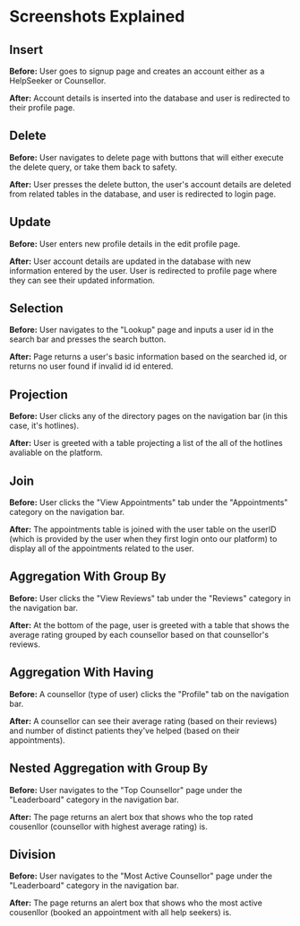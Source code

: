 # Screenshots Explained

## Insert
**Before:** User goes to signup page and creates an account either as a HelpSeeker or Counsellor.

**After:** Account details is inserted into the database and user is redirected to their profile page.

## Delete
**Before:** User navigates to delete page with buttons that will either execute the delete query, or take them back to safety.

**After:** User presses the delete button, the user's account details are deleted from related tables in the database, and user is redirected to login page.

## Update
**Before:** User enters new profile details in the edit profile page.

**After:** User account details are updated in the database with new information entered by the user. User is redirected to profile page where they can see their updated information. 

## Selection
**Before:** User navigates to the "Lookup" page and inputs a user id in the search bar and presses the search button.

**After:** Page returns a user's basic information based on the searched id, or returns no user found if invalid id id entered.

## Projection
**Before:** User clicks any of the directory pages on the navigation bar (in this case, it's hotlines).

**After:** User is greeted with a table projecting a list of the all of the hotlines avaliable on the platform. 

## Join
**Before:** User clicks the "View Appointments" tab under the "Appointments" category on the navigation bar.

**After:** The appointments table is joined with the user table on the userID (which is provided by the user when they first login onto our platform) to display all of the appointments related to the user.

## Aggregation With Group By
**Before:** User clicks the "View Reviews" tab under the "Reviews" category in the navigation bar. 

**After:** At the bottom of the page, user is greeted with a table that shows the average rating grouped by each counsellor based on that counsellor's reviews.

## Aggregation With Having
**Before:** A counsellor (type of user) clicks the "Profile" tab on the navigation bar. 

**After:** A counsellor can see their average rating (based on their reviews) and number of distinct patients they've helped (based on their appointments).

## Nested Aggregation with Group By
**Before:** User navigates to the "Top Counsellor" page under the "Leaderboard" category in the navigation bar.

**After:** The page returns an alert box that shows who the top rated cousenllor (counsellor with highest average rating) is.

## Division 
**Before:** User navigates to the "Most Active Counsellor" page under the "Leaderboard" category in the navigation bar.

**After:** The page returns an alert box that shows who the most active cousenllor (booked an appointment with all help seekers) is.